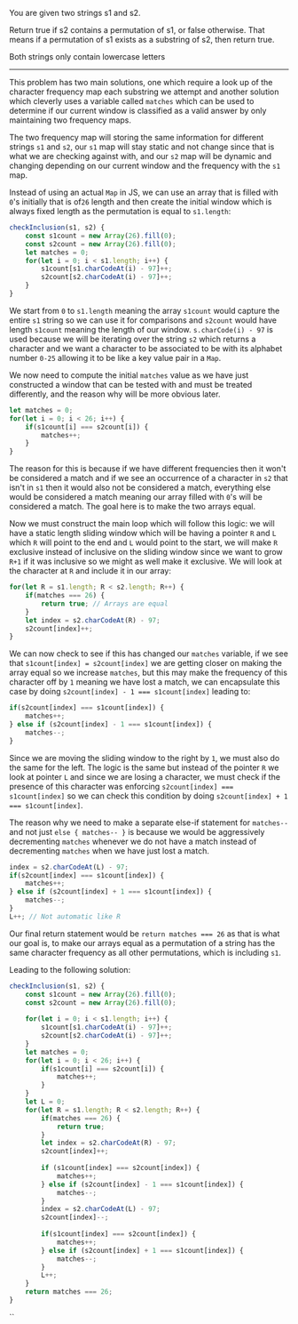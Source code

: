 You are given two strings s1 and s2.

Return true if s2 contains a permutation of s1, or false otherwise. That means if a permutation of s1 exists as a substring of s2, then return true.

Both strings only contain lowercase letters
***
This problem has two main solutions, one which require a look up of the character frequency map each substring we attempt and another solution which cleverly uses a variable called `matches` which can be used to determine if our current window is classified as a valid answer by only maintaining two frequency maps.

The two frequency map will storing the same information for different strings `s1` and `s2`, our `s1` map will stay static and not change since that is what we are checking against with, and our `s2` map will be dynamic and changing depending on our current window and the frequency with the `s1` map.

Instead of using an actual `Map` in JS, we can use an array that is filled with `0`'s initially that is of`26` length and then create the initial window which is always fixed length as the permutation is equal to `s1.length`:
```js
checkInclusion(s1, s2) {
	const s1count = new Array(26).fill(0);
	const s2count = new Array(26).fill(0);
	let matches = 0;
	for(let i = 0; i < s1.length; i++) {
		s1count[s1.charCodeAt(i) - 97]++;
		s2count[s2.charCodeAt(i) - 97]++;
	}
}
```

We start from `0` to `s1.length` meaning the array `s1count` would capture the entire `s1` string so we can use it for comparisons and `s2count` would have length `s1count` meaning the length of our window. `s.charCode(i) - 97` is used because we will be iterating over the string `s2` which returns a character and we want a character to be associated to be with its alphabet number `0-25` allowing it to be like a key value pair in a `Map`. 

We now need to compute the initial `matches` value as we have just constructed a window that can be tested with and must be treated differently, and the reason why will be more obvious later.
```js
let matches = 0;
for(let i = 0; i < 26; i++) {
	if(s1count[i] === s2count[i]) {
		matches++;
	}
}
```

The reason for this is because if we have different frequencies then it won't be considered a match and if we see an occurrence of a character in `s2` that isn't in `s1` then it would also not be considered a match, everything else would be considered a match meaning our array filled with `0`'s will be considered a match. The goal here is to make the two arrays equal. 

Now we must construct the main loop which will follow this logic: we will have a static length sliding window which will be having a pointer `R` and `L` which `R` will point to the end and `L` would point to the start, we will make `R` exclusive instead of inclusive on the sliding window since we want to grow `R+1` if it was inclusive so we might as well make it exclusive. We will look at the character at `R` and include it in our array:
```js
for(let R = s1.length; R < s2.length; R++) {
	if(matches === 26) {
		return true; // Arrays are equal
	}
	let index = s2.charCodeAt(R) - 97;
	s2count[index]++;
}
```

We can now check to see if this has changed our `matches` variable, if we see that `s1count[index] = s2count[index]` we are getting closer on making the array equal so we increase `matches`, but this may make the frequency of this character off by `1` meaning we have lost a match, we can encapsulate this case by doing `s2count[index] - 1 === s1count[index]` leading to:
```js
if(s2count[index] === s1count[index]) {
	matches++;
} else if (s2count[index] - 1 === s1count[index]) {
	matches--;
}
```

Since we are moving the sliding window to the right by `1`, we must also do the same for the left. The logic is the same but instead of the pointer `R` we look at pointer `L` and since we are losing a character, we must check if the presence of this character was enforcing `s2count[index] === s1count[index]` so we can check this condition by doing `s2count[index] + 1 === s1count[index]`.

The reason why we need to make a separate else-if statement for `matches--` and not just `else { matches-- }` is because we would be aggressively decrementing `matches` whenever we do not have a match instead of decrementing `matches` when we have just lost a match.
```js
index = s2.charCodeAt(L) - 97;
if(s2count[index] === s1count[index]) {
	matches++;
} else if (s2count[index] + 1 === s1count[index]) {
	matches--;
}
L++; // Not automatic like R
```

Our final return statement would be `return matches === 26` as that is what our goal is, to make our arrays equal as a permutation of a string has the same character frequency as all other permutations, which is including `s1`.

Leading to the following solution:
```js
checkInclusion(s1, s2) {
	const s1count = new Array(26).fill(0);
	const s2count = new Array(26).fill(0);
	
	for(let i = 0; i < s1.length; i++) {
		s1count[s1.charCodeAt(i) - 97]++;
		s2count[s2.charCodeAt(i) - 97]++;
	}
	let matches = 0;
	for(let i = 0; i < 26; i++) {
		if(s1count[i] === s2count[i]) {
			matches++;
		}
	}
	let L = 0;
	for(let R = s1.length; R < s2.length; R++) {
		if(matches === 26) {
			return true;
		}
		let index = s2.charCodeAt(R) - 97;
		s2count[index]++;
		
		if (s1count[index] === s2count[index]) {
			matches++;
		} else if (s2count[index] - 1 === s1count[index]) {
			matches--;
		}
		index = s2.charCodeAt(L) - 97;
		s2count[index]--;
		
		if(s1count[index] === s2count[index]) {
			matches++;
		} else if (s2count[index] + 1 === s1count[index]) {
			matches--;
		}
		L++;
	}
	return matches === 26;
}
```




``